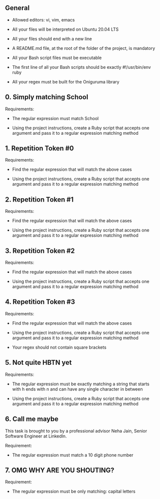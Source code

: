## General

 - Allowed editors: vi, vim, emacs

 - All your files will be interpreted on Ubuntu 20.04 LTS

 - All your files should end with a new line

 - A README.md file, at the root of the folder of the project, is mandatory

 - All your Bash script files must be executable

 - The first line of all your Bash scripts should be exactly #!/usr/bin/env ruby

 - All your regex must be built for the Oniguruma library


## 0. Simply matching School

Requirements:

 - The regular expression must match School

 - Using the project instructions, create a Ruby script that accepts one argument and pass it to a regular expression matching method


## 1. Repetition Token #0

Requirements:

 - Find the regular expression that will match the above cases

 - Using the project instructions, create a Ruby script that accepts one argument and pass it to a regular expression matching method


## 2. Repetition Token #1

Requirements:

 - Find the regular expression that will match the above cases

 - Using the project instructions, create a Ruby script that accepts one argument and pass it to a regular expression matching method


## 3. Repetition Token #2

Requirements:

 - Find the regular expression that will match the above cases

 - Using the project instructions, create a Ruby script that accepts one argument and pass it to a regular expression matching method


## 4. Repetition Token #3

Requirements:

 - Find the regular expression that will match the above cases

 - Using the project instructions, create a Ruby script that accepts one argument and pass it to a regular expression matching method

 - Your regex should not contain square brackets

## 5. Not quite HBTN yet

Requirements:

 - The regular expression must be exactly matching a string that starts with h ends with n and can have any single character in between

 - Using the project instructions, create a Ruby script that accepts one argument and pass it to a regular expression matching method



## 6. Call me maybe

This task is brought to you by a professional advisor Neha Jain, Senior Software Engineer at LinkedIn.

Requirement:

 - The regular expression must match a 10 digit phone number


## 7. OMG WHY ARE YOU SHOUTING?

Requirement:

 - The regular expression must be only matching: capital letters
